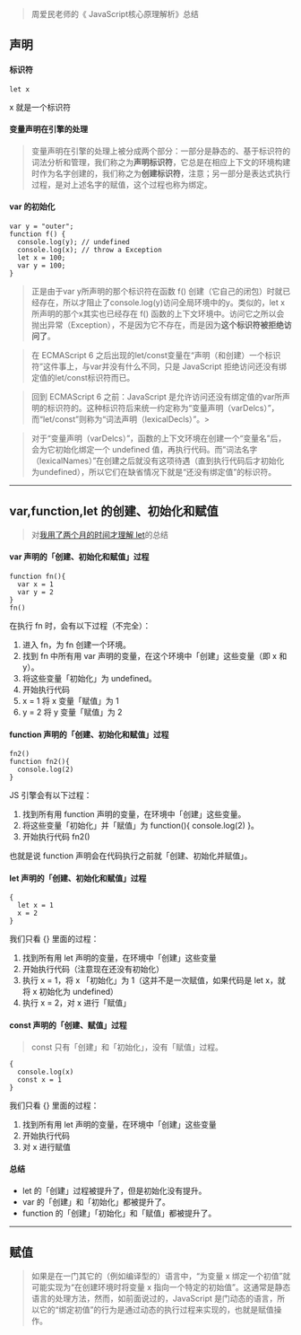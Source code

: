 > 周爱民老师的《 JavaScript核心原理解析》总结


## 声明
#### 标识符
```
let x
```
x 就是一个标识符

#### 变量声明在引擎的处理
> 变量声明在引擎的处理上被分成两个部分：一部分是静态的、基于标识符的词法分析和管理，我们称之为<strong>声明标识符</strong>，它总是在相应上下文的环境构建时作为名字创建的，我们称之为<strong>创建标识符</strong>，注意；另一部分是表达式执行过程，是对上述名字的赋值，这个过程也称为绑定。


#### var 的初始化
```
var y = "outer";
function f() {
  console.log(y); // undefined
  console.log(x); // throw a Exception
  let x = 100;
  var y = 100;
}
```
> 正是由于var y所声明的那个标识符在函数 f() 创建（它自己的闭包）时就已经存在，所以才阻止了console.log(y)访问全局环境中的y。类似的，let x所声明的那个x其实也已经存在 f() 函数的上下文环境中。访问它之所以会抛出异常（Exception），不是因为它不存在，而是因为<strong>这个标识符被拒绝访问了</strong>。

> 在 ECMAScript 6 之后出现的let/const变量在“声明（和创建）一个标识符”这件事上，与var并没有什么不同，只是 JavaScript 拒绝访问还没有绑定值的let/const标识符而已。

> 回到 ECMAScript 6 之前：JavaScript 是允许访问还没有绑定值的var所声明的标识符的。这种标识符后来统一约定称为“变量声明（varDelcs）”，而“let/const”则称为“词法声明（lexicalDecls）”。>

> 对于“变量声明（varDelcs）”，函数的上下文环境在创建一个“变量名”后，会为它初始化绑定一个 undefined 值，再执行代码。而”词法名字（lexicalNames）”在创建之后就没有这项待遇（直到执行代码后才初始化为undefined），所以它们在缺省情况下就是“还没有绑定值”的标识符。
---

## var,function,let 的创建、初始化和赋值 
> 对[我用了两个月的时间才理解 let](https://fangyinghang.com/let-in-js/)的总结
#### var 声明的「创建、初始化和赋值」过程
```
function fn(){
  var x = 1
  var y = 2
}
fn()
```
在执行 fn 时，会有以下过程（不完全）：
1. 进入 fn，为 fn 创建一个环境。
2. 找到 fn 中所有用 var 声明的变量，在这个环境中「创建」这些变量（即 x 和 y）。
3. 将这些变量「初始化」为 undefined。
4. 开始执行代码
5. x = 1 将 x 变量「赋值」为 1
6. y = 2 将 y 变量「赋值」为 2
#### function 声明的「创建、初始化和赋值」过程
```
fn2()
function fn2(){
  console.log(2)
}
```
JS 引擎会有以下过程：

 1. 找到所有用 function 声明的变量，在环境中「创建」这些变量。
 2. 将这些变量「初始化」并「赋值」为 function(){ console.log(2) }。
 3. 开始执行代码 fn2()
  
也就是说 function 声明会在代码执行之前就「创建、初始化并赋值」。
#### let 声明的「创建、初始化和赋值」过程
```
{
  let x = 1
  x = 2
}
```
我们只看 {} 里面的过程：

1. 找到所有用 let 声明的变量，在环境中「创建」这些变量
2. 开始执行代码（注意现在还没有初始化）
3. 执行 x = 1，将 x 「初始化」为 1（这并不是一次赋值，如果代码是 let x，就将 x 初始化为 undefined）
4. 执行 x = 2，对 x 进行「赋值」




#### const 声明的「创建、赋值」过程
>  const 只有「创建」和「初始化」，没有「赋值」过程。
```
{
  console.log(x)
  const x = 1
}
```
我们只看 {} 里面的过程：

1. 找到所有用 let 声明的变量，在环境中「创建」这些变量
2. 开始执行代码
3. 对 x 进行赋值


#### 总结
* let 的「创建」过程被提升了，但是初始化没有提升。
* var 的「创建」和「初始化」都被提升了。
* function 的「创建」「初始化」和「赋值」都被提升了。

---
## 赋值
> 如果是在一门其它的（例如编译型的）语言中，“为变量 x 绑定一个初值”就可能实现为“在创建环境时将变量 x 指向一个特定的初始值”。这通常是静态语言的处理方法，然而，如前面说过的，JavaScript 是门动态的语言，所以它的“绑定初值”的行为是通过动态的执行过程来实现的，也就是赋值操作。


